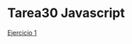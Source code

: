 # Tarea30 Javascript
[Ejercicio 1](https://laurelindorean.github.io/prs_Tarea30_reus_Javascript_05_23/Ejercicio1/)